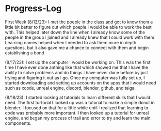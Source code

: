 # Progress-Log
First Week
(8/12/23): I met the poeple in the class and got to know them a little bit better to figure out which poeple I would be able to work the best with. This helped later down the line when I already know some of the people in the group I joined and I already knew that I could work with them. Learning names helped when I needed to ask them more in depth quesitons, but it also gave me a chance to connect with them and begin establishing a bond.

(8/17/23): I set up the computer I would be working on. This was the first time I have ever done anthing like that which showed me that I have the ability to solve problems and do things I have never done before by just trying and figuring it out as I go. Once my computer was fully set up, I started downloading and setting up accounts on the apps that I would need such as xcode, unreal engine, discord, blender, github, and taiga.

(8/18/23): I started looking at tutorials to learn different skills that I would need. The first turtorial I looked up was a tutorial to make a simple donut in blender. I focused on that for a little while until I realized that learning to code was probably more important. I then looked up a tutorial for unreal engine, and began my process of trail and error to try and learn the main components.
